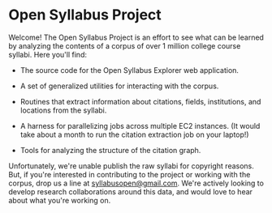 # Open Syllabus Project

Welcome! The Open Syllabus Project is an effort to see what can be learned by analyzing the contents of a corpus of over 1 million college course syllabi.  Here you'll find:

- The source code for the Open Syllabus Explorer web application.

- A set of generalized utilities for interacting with the corpus.

- Routines that extract information about citations, fields, institutions, and locations from the syllabi.

- A harness for parallelizing jobs across multiple EC2 instances. (It would take about a month to run the citation extraction job on your laptop!)

- Tools for analyzing the structure of the citation graph.

Unfortunately, we're unable publish the raw syllabi for copyright reasons. But, if you're interested in contributing to the project or working with the corpus, drop us a line at syllabusopen@gmail.com. We're actively looking to develop research collaborations around this data, and would love to hear about what you're working on.
